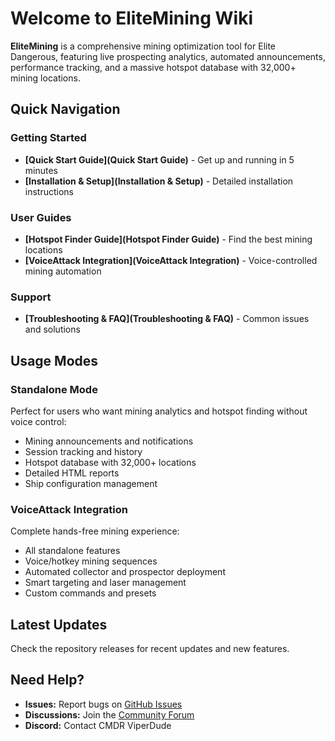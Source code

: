 # Welcome to EliteMining Wiki

**EliteMining** is a comprehensive mining optimization tool for Elite Dangerous, featuring live prospecting analytics, automated announcements, performance tracking, and a massive hotspot database with 32,000+ mining locations.

## Quick Navigation

### Getting Started
- **[Quick Start Guide](Quick Start Guide)** - Get up and running in 5 minutes
- **[Installation & Setup](Installation & Setup)** - Detailed installation instructions

### User Guides  
- **[Hotspot Finder Guide](Hotspot Finder Guide)** - Find the best mining locations
- **[VoiceAttack Integration](VoiceAttack Integration)** - Voice-controlled mining automation

### Support
- **[Troubleshooting & FAQ](Troubleshooting & FAQ)** - Common issues and solutions

## Usage Modes

### Standalone Mode
Perfect for users who want mining analytics and hotspot finding without voice control:
- Mining announcements and notifications
- Session tracking and history  
- Hotspot database with 32,000+ locations
- Detailed HTML reports
- Ship configuration management

### VoiceAttack Integration  
Complete hands-free mining experience:
- All standalone features
- Voice/hotkey mining sequences
- Automated collector and prospector deployment
- Smart targeting and laser management
- Custom commands and presets

## Latest Updates

Check the repository releases for recent updates and new features.

## Need Help?

- **Issues:** Report bugs on [GitHub Issues](https://github.com/Viper-Dude/EliteMining/issues)
- **Discussions:** Join the [Community Forum](https://github.com/Viper-Dude/EliteMining/discussions)
- **Discord:** Contact CMDR ViperDude